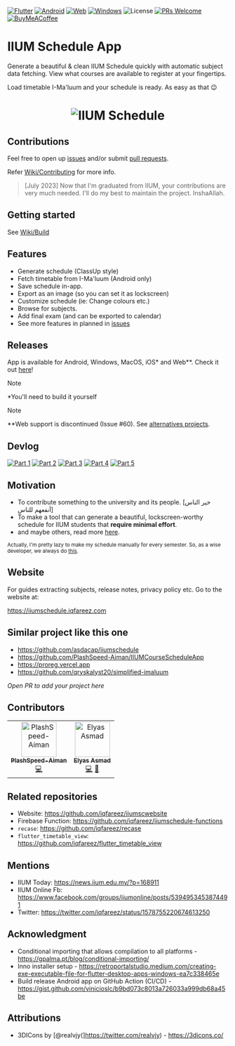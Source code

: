 [![Flutter](https://img.shields.io/badge/Flutter-%2302569B.svg?style=for-the-badge&logo=Flutter&logoColor=white)](https://flutter.dev/)
[![Android](https://img.shields.io/badge/Android-3DDC84?style=for-the-badge&logo=android&logoColor=white)](https://play.google.com/store/apps/details?id=com.iqfareez.iiumschedule)
[![Web](<https://img.shields.io/badge/WEB%20(PWA)-5a0fc8?style=for-the-badge&logo=GoogleChrome&logoColor=white>)](https://iiumschedule.web.app/#/)
[![Windows](https://img.shields.io/badge/Windows-0078D6?style=for-the-badge&logo=windows&logoColor=white)](https://iiumschedule.iqfareez.com/downloads/stable#windows)
![License](https://img.shields.io/github/license/iqfareez/iium_schedule?style=for-the-badge)
[![PRs Welcome](https://img.shields.io/badge/PR-welcome-brightgreen.svg?style=for-the-badge)](https://makeapullrequest.com)
[![BuyMeACoffee](https://img.shields.io/badge/Buy%20Me%20a%20Coffee-ffdd00?style=for-the-badge&logo=buy-me-a-coffee&logoColor=black)](https://www.buymeacoffee.com/iqfareez)

# IIUM Schedule App

Generate a beautiful & clean IIUM Schedule quickly with automatic subject data fetching. View what courses are available to register at your fingertips.

Load timetable I-Ma'luum and your schedule is ready. As easy as that :wink:

<h1 align="center">
    <picture>
      <source media="(prefers-color-scheme: dark)" srcset="https://user-images.githubusercontent.com/60868965/224489381-77298896-2ce4-4267-ab98-393c5ed0eba1.png">
      <img alt="IIUM Schedule" src="https://user-images.githubusercontent.com/60868965/216872570-3ed6b8e4-f2cf-4811-a480-9c288e6ee6f5.png">
    </picture>
 </h1>

## Contributions

Feel free to open up [issues](https://github.com/iqfareez/iium_schedule/issues) and/or submit [pull requests](https://github.com/iqfareez/iium_schedule/pulls).

Refer [Wiki/Contributing](https://github.com/iqfareez/iium_schedule/wiki/Contributing) for more info.

> [July 2023] Now that I'm graduated from IIUM, your contributions are very much needed. I'll do my best to maintain the project. InshaAllah.

## Getting started

See [Wiki/Build](https://github.com/iqfareez/iium_schedule/wiki/Build)

## Features

- Generate schedule (ClassUp style)
- Fetch timetable from I-Ma'luum (Android only)
- Save schedule in-app.
- Export as an image (so you can set it as lockscreen)
- Customize schedule (ie: Change colours etc.)
- Browse for subjects.
- Add final exam (and can be exported to calendar)
- See more features in planned in [issues](https://github.com/iqfareez/iium_schedule/issues?q=is%3Aopen+is%3Aissue+label%3Aenhancement)

## Releases

App is available for Android, Windows, MacOS, iOS* and Web**. Check it out [here](https://iiumschedule.iqfareez.com/downloads)!

> [!NOTE]
> *You'll need to build it yourself

> [!NOTE]
> **Web support is discontinued (Issue #60). See [alternatives projects](#similar-project-like-this-one).


## Devlog

[![Part 1](https://img.shields.io/badge/part%201-%23E4405F.svg?style=for-the-badge&logo=Instagram&logoColor=white)](https://www.instagram.com/s/aGlnaGxpZ2h0OjE3OTAxOTkzNjUzNDk0NDQ3)
[![Part 2](https://img.shields.io/badge/part%202-%23E4405F.svg?style=for-the-badge&logo=Instagram&logoColor=white)](https://www.instagram.com/s/aGlnaGxpZ2h0OjE3OTQ4MjM3NzQzNjk4NjMy)
[![Part 3](https://img.shields.io/badge/part%203-%23E4405F.svg?style=for-the-badge&logo=Instagram&logoColor=white)](https://www.instagram.com/s/aGlnaGxpZ2h0OjE3OTY1ODMxMDE1ODM2MDg4)
[![Part 4](https://img.shields.io/badge/part%204-%23E4405F.svg?style=for-the-badge&logo=Instagram&logoColor=white)](https://www.instagram.com/stories/highlights/17965124656955811/)
[![Part 5](https://img.shields.io/badge/part%205-%23E4405F.svg?style=for-the-badge&logo=Instagram&logoColor=white)](https://www.instagram.com/stories/highlights/17938053524618277/)

## Motivation

- To contribute something to the university and its people. [خير الناس أنفعهم للناس]
- To make a tool that can generate a beautiful, lockscreen-worthy schedule for IIUM students that **require minimal effort**.
- and maybe others, read more [here](https://iiumschedule.iqfareez.com/changelog/2022/10/8/first-release).

<sub>Actually, I'm pretty lazy to make my schedule manually for every semester. So, as a wise developer, we always do [this](https://i.redd.it/0cm6yx27tez21.jpg).</sub>

## Website

For guides extracting subjects, release notes, privacy policy etc. Go to the website at:

https://iiumschedule.iqfareez.com

## Similar project like this one

- https://github.com/asdacap/iiumschedule
- https://github.com/PlashSpeed-Aiman/IIUMCourseScheduleApp
- https://proreg.vercel.app
- https://github.com/qryskalyst20/simplified-imaluum

_Open PR to add your project here_

## Contributors

<!-- ALL-CONTRIBUTORS-LIST:START - Do not remove or modify this section -->
<!-- prettier-ignore-start -->
<!-- markdownlint-disable -->
<table>
  <tbody>
    <tr>
      <td align="center"><a href="https://github.com/PlashSpeed-Aiman"><img src="https://avatars.githubusercontent.com/u/62431177?v=4?s=80" width="80px;" alt="PlashSpeed-Aiman"/><br /><sub><b>PlashSpeed-Aiman</b></sub></a><br /><a href="https://github.com/iqfareez/iium_schedule/commits?author=PlashSpeed-Aiman" title="Code">💻</a></td>
      <td align="center"><a href="https://github.com/ElyasAsmad"><img src="https://avatars.githubusercontent.com/u/78308067?v=4?s=80" width="80px;" alt="Elyas Asmad"/><br /><sub><b>Elyas Asmad</b></sub></a><br /><a href="https://github.com/iqfareez/iium_schedule/commits?author=ElyasAsmad" title="Code">💻</a> <a href="#design-ElyasAsmad" title="Design">🎨</a></td>
    </tr>
  </tbody>
</table>

<!-- markdownlint-restore -->
<!-- prettier-ignore-end -->

<!-- ALL-CONTRIBUTORS-LIST:END -->

## Related repositories

- Website: https://github.com/iqfareez/iiumscwebsite
- Firebase Function: https://github.com/iqfareez/iiumschedule-functions
- `recase`: https://github.com/iqfareez/recase
- `flutter_timetable_view`: https://github.com/iqfareez/flutter_timetable_view

## Mentions

- IIUM Today: https://news.iium.edu.my/?p=168911
- IIUM Online Fb: https://www.facebook.com/groups/iiumonline/posts/5394953453874491
- Twitter: https://twitter.com/iqfareez/status/1578755220674613250

## Acknowledgment

- Conditional importing that allows compilation to all platforms - https://gpalma.pt/blog/conditional-importing/
- Inno installer setup - https://retroportalstudio.medium.com/creating-exe-executable-file-for-flutter-desktop-apps-windows-ea7c338465e
- Build release Android app on GitHub Action (CI/CD) - https://gist.github.com/vinicioslc/b9bd073c8013a726033a999db68a45be

## Attributions

- 3DICons by [@realvjy(]https://twitter.com/realvjy) - https://3dicons.co/

